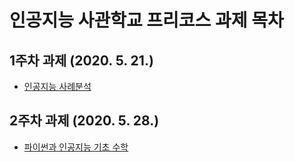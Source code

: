 # 인공지능 사관학교 프리코스 과제 목차

## 1주차 과제 (2020. 5. 21.)
  * [인공지능 사례분석](https://github.com/mnyang/mina/blob/master/Untitled0.ipynb)

## 2주차 과제 (2020. 5. 28.)
 * [파이썬과 인공지능 기초 수학]()
